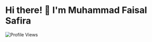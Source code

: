 # Hi there! 👋 I'm Muhammad Faisal Safira
![Profile Views](https://komarev.com/ghpvc/?username=MFaisal00359&color=blue)
